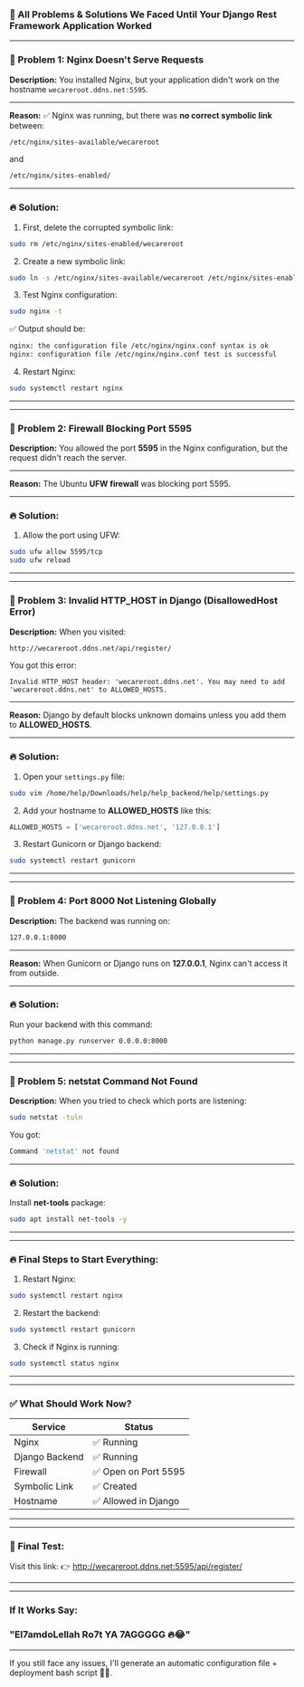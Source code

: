 ### 📌 All Problems & Solutions We Faced Until Your Django Rest Framework Application Worked
---

### 🛑 Problem 1: **Nginx Doesn't Serve Requests**
**Description:**
You installed Nginx, but your application didn't work on the hostname `wecareroot.ddns.net:5595`.

---

**Reason:**
✅ Nginx was running, but there was **no correct symbolic link** between:
```bash
/etc/nginx/sites-available/wecareroot
```
and
```bash
/etc/nginx/sites-enabled/
```
---

### 🔥 Solution:
1. First, delete the corrupted symbolic link:
```bash
sudo rm /etc/nginx/sites-enabled/wecareroot
```
2. Create a new symbolic link:
```bash
sudo ln -s /etc/nginx/sites-available/wecareroot /etc/nginx/sites-enabled/
```
3. Test Nginx configuration:
```bash
sudo nginx -t
```
✅ Output should be:
```bash
nginx: the configuration file /etc/nginx/nginx.conf syntax is ok
nginx: configuration file /etc/nginx/nginx.conf test is successful
```
4. Restart Nginx:
```bash
sudo systemctl restart nginx
```
---

---

### 🛑 Problem 2: **Firewall Blocking Port 5595**
**Description:**
You allowed the port **5595** in the Nginx configuration, but the request didn't reach the server.

---

**Reason:**
The Ubuntu **UFW firewall** was blocking port 5595.

---

### 🔥 Solution:
1. Allow the port using UFW:
```bash
sudo ufw allow 5595/tcp
sudo ufw reload
```
---

---

### 🛑 Problem 3: **Invalid HTTP_HOST in Django (DisallowedHost Error)**
**Description:**
When you visited:
```bash
http://wecareroot.ddns.net/api/register/
```
You got this error:
```
Invalid HTTP_HOST header: 'wecareroot.ddns.net'. You may need to add 'wecareroot.ddns.net' to ALLOWED_HOSTS.
```
---

**Reason:**
Django by default blocks unknown domains unless you add them to **ALLOWED_HOSTS**.

---

### 🔥 Solution:
1. Open your `settings.py` file:
```bash
sudo vim /home/help/Downloads/help/help_backend/help/settings.py
```
2. Add your hostname to **ALLOWED_HOSTS** like this:
```python
ALLOWED_HOSTS = ['wecareroot.ddns.net', '127.0.0.1']
```
3. Restart Gunicorn or Django backend:
```bash
sudo systemctl restart gunicorn
```
---

---

### 🛑 Problem 4: **Port 8000 Not Listening Globally**
**Description:**
The backend was running on:
```bash
127.0.0.1:8000
```
---

**Reason:**
When Gunicorn or Django runs on **127.0.0.1**, Nginx can't access it from outside.

---

### 🔥 Solution:
Run your backend with this command:
```bash
python manage.py runserver 0.0.0.0:8000
```
---

---

### 🛑 Problem 5: **netstat Command Not Found**
**Description:**
When you tried to check which ports are listening:
```bash
sudo netstat -tuln
```
You got:
```bash
Command 'netstat' not found
```
---

### 🔥 Solution:
Install **net-tools** package:
```bash
sudo apt install net-tools -y
```
---

---

### 🔥 Final Steps to Start Everything:
1. Restart Nginx:
```bash
sudo systemctl restart nginx
```
2. Restart the backend:
```bash
sudo systemctl restart gunicorn
```
3. Check if Nginx is running:
```bash
sudo systemctl status nginx
```
---

---

### ✅ What Should Work Now?
| Service               | Status        |
|---------------------|-------------|
| Nginx              | ✅ Running |
| Django Backend     | ✅ Running |
| Firewall           | ✅ Open on Port 5595 |
| Symbolic Link      | ✅ Created |
| Hostname           | ✅ Allowed in Django |
---

---

### 🎯 Final Test:
Visit this link:
👉 http://wecareroot.ddns.net:5595/api/register/

---

---

### If It Works Say:
### **"El7amdoLellah Ro7t YA 7AGGGGG 🔥😂"**

---

If you still face any issues, I'll generate an automatic configuration file + deployment bash script 🚀💪.